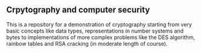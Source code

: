 ## Crpytography and computer security
This is a repository for a demonstration of cryptography starting from very basic concepts like data types, representations in number systems and bytes to implementations of more complex problems like the DES algorithm, rainbow tables and RSA cracking (in moderate length of course).
